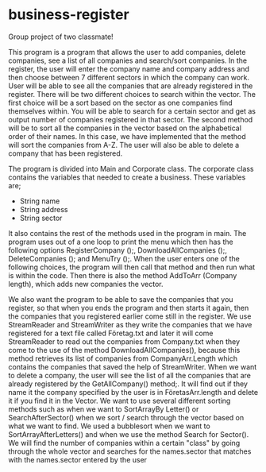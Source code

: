 # business-register

Group project of two classmate!

This program is a program that allows the user to add companies, delete companies, see a list of all companies and search/sort companies. In the register, the user will enter the company name and company address and then choose between 7 different sectors in which the company can work. User will be able to see all the companies that are already registered in the register. There will be two different choices to search within the vector. The first choice will be a sort based on the sector as one
companies find themselves within. You will be able to search for a certain sector and get as output number of companies registered in that sector. The second method will be to sort all the companies in the vector based on the alphabetical order of their names. In this case, we have implemented that
the method will sort the companies from A-Z. The user will also be able to delete a company that has been registered.


The program is divided into Main and Corporate class. The corporate class contains the variables that needed to create a business. These variables are;
- String name
- String address
- String sector

It also contains the rest of the methods used in the program in main. The program uses
out of a one loop to print the menu which then has the following options RegisterCompany ();,
DownloadAllCompanies ();, DeleteCompanies (); and MenuTry ();. When the user enters one of the
following choices, the program will then call that method and then run what is within
the code. Then there is also the method AddToArr (Company length), which adds new companies
the vector.


We also want the program to be able to save the companies that you register, so that when you
ends the program and then starts it again, then the companies that you registered earlier come
still in the register. We use StreamReader and StreamWriter as they write
the companies that we have registered for a text file called Företag.txt and later it will come
StreamReader to read out the companies from Company.txt when they come to the use of the method
DownloadAllCompanies(), because this method retrieves its list of companies from CompanyArr.Length
which contains the companies that saved the help of StreamWriter.
When we want to delete a company, the user will see the list of all the companies that are already
registered by the GetAllCompany() method;. It will find out if they name it
the company specified by the user is in FöretasArr.length and delete it if you find it in the Vector.
We want to use several different sorting methods such as when we want to SortArrayBy Letter()
or SearchAfterSector() when we sort / search through the vector based on what we want to find. We used
a bubblesort when we want to SortArrayAfterLetters() and when we use the method
Search for Sector(). We will find the number of companies within a certain "class" by going through the whole vector
and searches for the names.sector that matches with the names.sector entered by the user

